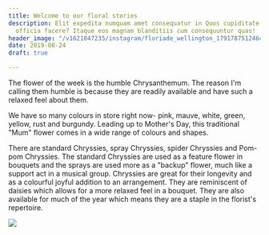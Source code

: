 ```yaml
---
title: Welcome to our floral stories
description: Elit expedita numquam amet consequatur in Quos cupiditate natus eligendi
  officia facere? Itaque eos magnam blanditiis cum consequuntur quas!
header_image: "/v1621047235/instagram/floriade_wellington_17917875124646997.jpg"
date: 2019-08-24
draft: true

---
```

The flower of the week is the humble Chrysanthemum. The reason I'm calling them humble is because they are readily available and have such a relaxed feel about them.

We have so many colours in store right now- pink, mauve, white, green, yellow, rust and burgundy.  Leading up to Mother's Day, this traditional "Mum" flower comes in a wide range of colours and shapes.

There are standard Chryssies, spray Chryssies, spider Chryssies and Pom-pom Chryssies.  The standard Chryssies are used as a feature flower in bouquets and the sprays are used more as a "backup" flower, much like a support act in a musical group. Chryssies are great for their longevity and as a colourful joyful addition to an arrangement.  They are reminiscent of daisies which allows for a more relaxed feel in a bouquet. They are also available for much of the year which means they are a staple in the florist's repertoire.

![](https://res.cloudinary.com/floriade/image/upload/v1621047234/instagram/floriade_wellington_18144902461162640.jpg)